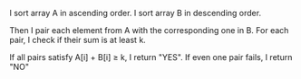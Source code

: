 I sort array A in ascending order. I sort array B in descending order.

Then I pair each element from A with the corresponding one in B. For each pair, I check if their sum is at least k.

If all pairs satisfy A[i] + B[i] ≥ k, I return "YES". If even one pair fails, I return "NO"